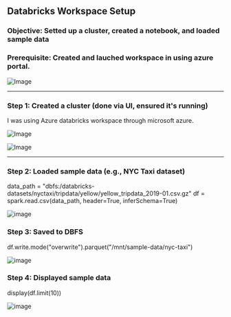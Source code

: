 ## Databricks Workspace Setup
### Objective: Setted up a cluster, created a notebook, and loaded sample data



### Prerequisite: Created and lauched workspace in using azure portal. 

![Image](https://github.com/user-attachments/assets/758fecc4-dc65-41a5-b7ee-480d866a3280)


---



### Step 1: Created a cluster (done via UI, ensured it's running)
I was using Azure databricks workspace through microsoft azure.

![Image](https://github.com/user-attachments/assets/1cd2fc80-24c6-42f9-a579-caec0824ed24)





![Image](https://github.com/user-attachments/assets/7beb373e-cf92-4352-bca9-17e3dfc73dc3)


--- 


### Step 2: Loaded sample data (e.g., NYC Taxi dataset)
data_path = "dbfs:/databricks-datasets/nyctaxi/tripdata/yellow/yellow_tripdata_2019-01.csv.gz"
df = spark.read.csv(data_path, header=True, inferSchema=True)

![image](https://github.com/user-attachments/assets/6e0b76d9-1943-4608-af44-d05264783e32)



### Step 3: Saved to DBFS
df.write.mode("overwrite").parquet("/mnt/sample-data/nyc-taxi")

![image](https://github.com/user-attachments/assets/02b38aee-1ee6-4c7f-b253-b1bc21261946)



### Step 4: Displayed sample data
display(df.limit(10))

![image](https://github.com/user-attachments/assets/5ace930a-dc7d-42cc-b407-6c7152a940f8)




